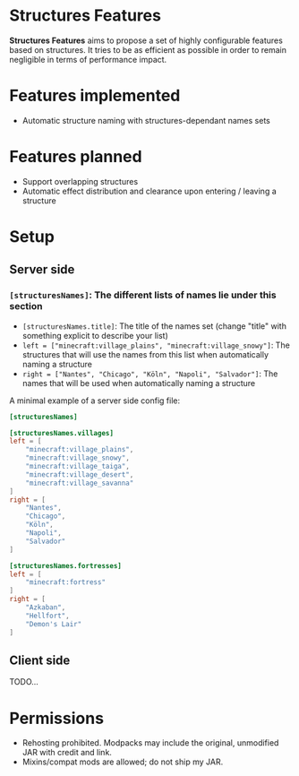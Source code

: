 # Structures Features
**Structures Features** aims to propose a set of highly configurable features based on structures. It tries to be as efficient as possible in order to remain negligible in terms of performance impact.

# Features implemented
- Automatic structure naming with structures-dependant names sets

# Features planned
- Support overlapping structures
- Automatic effect distribution and clearance upon entering / leaving a structure

# Setup
## Server side
### `[structuresNames]`: The different lists of names lie under this section
- `[structuresNames.title]`: The title of the names set (change "title" with something explicit to describe your list)
- `left = ["minecraft:village_plains", "minecraft:village_snowy"]`: The structures that will use the names from this list when automatically naming a structure
- `right = ["Nantes", "Chicago", "Köln", "Napoli", "Salvador"]`: The names that will be used when automatically naming a structure

A minimal example of a server side config file:
```toml
[structuresNames]

[structuresNames.villages]
left = [
    "minecraft:village_plains",
    "minecraft:village_snowy",
    "minecraft:village_taiga",
    "minecraft:village_desert",
    "minecraft:village_savanna"
]
right = [
    "Nantes",
    "Chicago",
    "Köln",
    "Napoli",
    "Salvador"
]

[structuresNames.fortresses]
left = [
    "minecraft:fortress"
]
right = [
    "Azkaban",
    "Hellfort",
    "Demon's Lair"
]
```

## Client side
TODO...

# Permissions
- Rehosting prohibited. Modpacks may include the original, unmodified JAR with credit and link.
- Mixins/compat mods are allowed; do not ship my JAR.